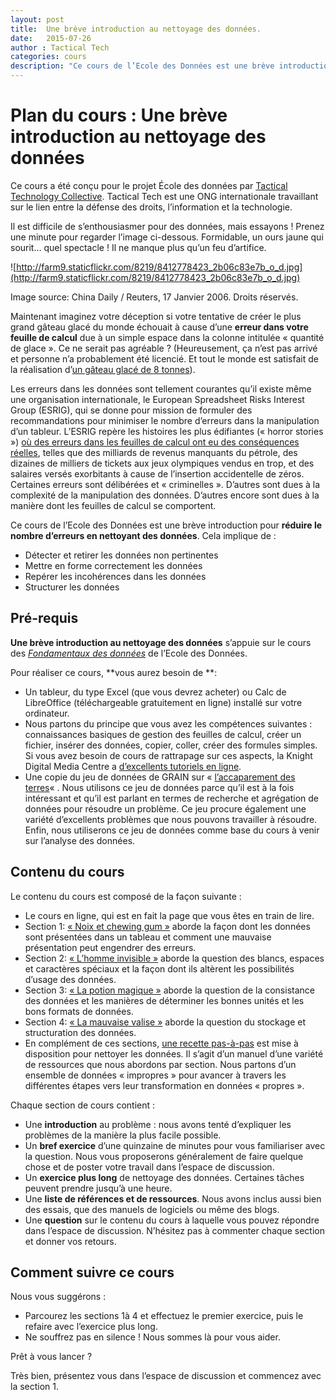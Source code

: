 ```yaml
---
layout: post
title:  Une brève introduction au nettoyage des données.
date:   2015-07-26
author : Tactical Tech
categories: cours
description: "Ce cours de l’Ecole des Données est une brève introduction au nettoyage des données pour réduire les erreurs. Il a été conçu par Tactical Technology Collective et offre un aperçu clair des erreurs qu’on peut trouver dans les feuilles de calcul, tout en donnant les méthodes pour les corriger (si nécessaire). Si vous voulez savoir pourquoi il est important de nettoyer des données et apprendre comment le faire, ce cours est pour vous."
---
```


# Plan du cours : Une brève introduction au nettoyage des données

Ce cours a été conçu pour le projet École des données par [Tactical Technology Collective](http://tacticaltech.org/). Tactical Tech est une ONG internationale travaillant sur le lien entre la défense des droits, l’information et la technologie.

Il est difficile de s’enthousiasmer pour des données, mais essayons ! Prenez une minute pour regarder l’image ci-dessous. Formidable, un ours jaune qui sourit… quel spectacle ! Il ne manque plus qu’un feu d’artifice.

![http://farm9.staticflickr.com/8219/8412778423_2b06c83e7b_o_d.jpg](http://farm9.staticflickr.com/8219/8412778423_2b06c83e7b_o_d.jpg)

Image source: China Daily / Reuters, 17 Janvier 2006. Droits réservés.

Maintenant imaginez votre déception si votre tentative de créer le plus grand gâteau glacé du monde échouait à cause d’une **erreur dans votre feuille de calcul** due à un simple espace dans la colonne intitulée « quantité de glace ». Ce ne serait pas agréable ? (Heureusement, ça n’est pas arrivé et personne n’a probablement été licencié. Et tout le monde est satisfait de la réalisation d’[un gâteau glacé de 8 tonnes](http://thelargest.net/ice-cream-cake)).

Les erreurs dans les données sont tellement courantes qu’il existe même une organisation internationale, le European Spreadsheet Risks Interest Group (ESRIG), qui se donne pour mission de formuler des recommandations pour minimiser le nombre d’erreurs dans la manipulation d’un tableur. L’ESRIG repère les histoires les plus édifiantes (« horror stories ») [où des erreurs dans les feuilles de calcul ont eu des conséquences réelles](http://www.eusprig.org/horror-stories.htm), telles que des milliards de revenus manquants du pétrole, des dizaines de milliers de tickets aux jeux olympiques vendus en trop, et des salaires versés exorbitants à cause de l’insertion accidentelle de zéros. Certaines erreurs sont délibérées et « criminelles ». D’autres sont dues à la complexité de la manipulation des données. D’autres encore sont dues à la manière dont les feuilles de calcul se comportent.

Ce cours de l’Ecole des Données est une brève introduction pour **réduire le nombre d’erreurs en nettoyant des données**. Cela implique de :

  * Détecter et retirer les données non pertinentes
  * Mettre en forme correctement les données
  * Repérer les incohérences dans les données
  * Structurer les données

## Pré-requis

**Une brève introduction au nettoyage des données** s’appuie sur le cours des [_Fondamentaux des données_](http://ecoledesdonnees.org/handbook/cours/) de l’Ecole des Données.

Pour réaliser ce cours, **vous aurez besoin de **:

  * Un tableur, du type Excel (que vous devrez acheter) ou Calc de LibreOffice (téléchargeable gratuitement en ligne) installé sur votre ordinateur.
  * Nous partons du principe que vous avez les compétences suivantes : connaissances basiques de gestion des feuilles de calcul, créer un fichier, insérer des données, copier, coller, créer des formules simples. Si vous avez besoin de cours de rattrapage sur ces aspects, la Knight Digital Media Centre a [d’excellents tutoriels en ligne](http://multimedia.journalism.berkeley.edu/tutorials/spreadsheets/).
  * Une copie du jeu de données de GRAIN sur « [l’accaparement des terres](http://datahub.io/dataset/grain-landgrab-data)« . Nous utilisons ce jeu de données parce qu’il est à la fois intéressant et qu’il est parlant en termes de recherche et agrégation de données pour résoudre un problème. Ce jeu procure également une variété d’excellents problèmes que nous pouvons travailler à résoudre. Enfin, nous utiliserons ce jeu de données comme base du cours à venir sur l’analyse des données.

## Contenu du cours

Le contenu du cours est composé de la façon suivante :

  * Le cours en ligne, qui est en fait la page que vous êtes en train de lire.
  * Section 1: [« Noix et chewing gum »](https://ecoledesdonnees.org/handbook/cours/nettoyage-des-donnees-noix-et-gum/) aborde la façon dont les données sont présentées dans un tableau et comment une mauvaise présentation peut engendrer des erreurs.
  * Section 2: [« L’homme invisible »](https://ecoledesdonnees.org/handbook/cours/nettoyage-des-donnees-homme-invisible/) aborde la question des blancs, espaces et caractères spéciaux et la façon dont ils altèrent les possibilités d’usage des données.
  * Section 3: [« La potion magique »](https://ecoledesdonnees.org/handbook/cours/nettoyage-des-donnees-potion-magique/) aborde la question de la consistance des données et les manières de déterminer les bonnes unités et les bons formats de données.
  * Section 4: [« La mauvaise valise »](https://ecoledesdonnees.org/handbook/cours/nettoyage-des-donnees-mauvaise-valise/) aborde la question du stockage et structuration des données.
  * En complément de ces sections, [une recette pas-à-pas](https://ecoledesdonnees.org/handbook/recipes/cleaning-data-with-spreadsheets/) est mise à disposition pour nettoyer les données. Il s’agit d’un manuel d’une variété de ressources que nous abordons par section. Nous partons d’un ensemble de données « impropres » pour avancer à travers les différentes étapes vers leur transformation en données « propres ».

Chaque section de cours contient :

  * Une **introduction** au problème : nous avons tenté d’expliquer les problèmes de la manière la plus facile possible.
  * Un **bref exercice** d’une quinzaine de minutes pour vous familiariser avec la question. Nous vous proposerons généralement de faire quelque chose et de poster votre travail dans l’espace de discussion.
  * Un **exercice plus long** de nettoyage des données. Certaines tâches peuvent prendre jusqu’à une heure.
  * Une **liste de références et de ressources**. Nous avons inclus aussi bien des essais, que des manuels de logiciels ou même des blogs.
  * Une **question** sur le contenu du cours à laquelle vous pouvez répondre dans l’espace de discussion. N’hésitez pas à commenter chaque section et donner vos retours.

## Comment suivre ce cours

Nous vous suggérons :

  * Parcourez les sections 1à 4 et effectuez le premier exercice, puis le refaire avec l’exercice plus long.
  * Ne souffrez pas en silence ! Nous sommes là pour vous aider.

Prêt à vous lancer ?

Très bien, présentez vous dans l’espace de discussion et commencez avec la section 1.

  
